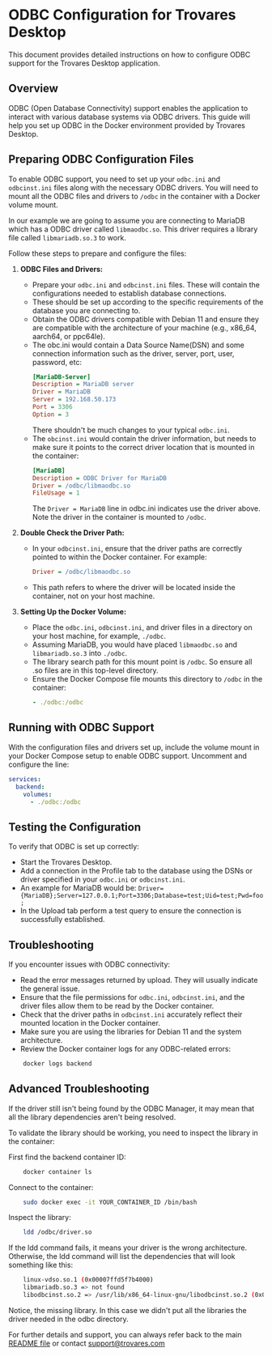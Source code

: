 # ODBC Configuration for Trovares Desktop

This document provides detailed instructions on how to configure ODBC support for the Trovares Desktop application.

## Overview

ODBC (Open Database Connectivity) support enables the application to interact with various database systems via ODBC drivers. This guide will help you set up ODBC in the Docker environment provided by Trovares Desktop.

## Preparing ODBC Configuration Files

To enable ODBC support, you need to set up your `odbc.ini` and `odbcinst.ini` files along with the necessary ODBC drivers.
You will need to mount all the ODBC files and drivers to `/odbc` in the container with a Docker volume mount.

In our example we are going to assume you are connecting to MariaDB which has a ODBC driver called `libmaodbc.so`.
This driver requires a library file called `libmariadb.so.3` to work.

Follow these steps to prepare and configure the files:

1. **ODBC Files and Drivers:**
   - Prepare your `odbc.ini` and `odbcinst.ini` files. These will contain the configurations needed to establish database connections.
   - These should be set up according to the specific requirements of the database you are connecting to.
   - Obtain the ODBC drivers compatible with Debian 11 and ensure they are compatible with the architecture of your machine (e.g., x86_64, aarch64, or ppc64le).
   - The obc.ini would contain a Data Source Name(DSN) and some connection information such as the driver, server, port, user, password, etc:
     ```ini
     [MariaDB-Server]
     Description = MariaDB server
     Driver = MariaDB
     Server = 192.168.50.173
     Port = 3306
     Option = 3
     ```
     There shouldn't be much changes to your typical `odbc.ini`.
   - The `obcinst.ini` would contain the driver information, but needs to make sure it points to the correct driver location that is mounted in the container:
     ```ini
     [MariaDB]
     Description = ODBC Driver for MariaDB
     Driver = /odbc/libmaodbc.so
     FileUsage = 1
     ```
     The `Driver = MariaDB` line in odbc.ini indicates use the driver above. Note the driver in the container is mounted to `/odbc`.

2. **Double Check the Driver Path:**
   - In your `odbcinst.ini`, ensure that the driver paths are correctly pointed to within the Docker container. For example:
     ```ini
     Driver = /odbc/libmaodbc.so
     ```
   - This path refers to where the driver will be located inside the container, not on your host machine.

3. **Setting Up the Docker Volume:**
   - Place the `odbc.ini`, `odbcinst.ini`, and driver files in a directory on your host machine, for example, `./odbc`.
   - Assuming MariaDB, you would have placed `libmaodbc.so` and `libmariadb.so.3` into `./odbc`.
   - The library search path for this mount point is `/odbc`. So ensure all .so files are in this top-level directory.
   - Ensure the Docker Compose file mounts this directory to `/odbc` in the container:
     ```yaml
     - ./odbc:/odbc
     ```

## Running with ODBC Support

With the configuration files and drivers set up, include the volume mount in your Docker Compose setup to enable ODBC support.
Uncomment and configure the line:

```yaml
services:
  backend:
    volumes:
      - ./odbc:/odbc
```

## Testing the Configuration

To verify that ODBC is set up correctly:

- Start the Trovares Desktop.
- Add a connection in the Profile tab to the database using the DSNs or driver specified in your `odbc.ini` or `odbcinst.ini`.
- An example for MariaDB would be: `Driver={MariaDB};Server=127.0.0.1;Port=3306;Database=test;Uid=test;Pwd=foo;`
- In the Upload tab perform a test query to ensure the connection is successfully established.

## Troubleshooting

If you encounter issues with ODBC connectivity:

- Read the error messages returned by upload. They will usually indicate the general issue.
- Ensure that the file permissions for `odbc.ini`, `odbcinst.ini`, and the driver files allow them to be read by the Docker container.
- Check that the driver paths in `odbcinst.ini` accurately reflect their mounted location in the Docker container.
- Make sure you are using the libraries for Debian 11 and the system architecture.
- Review the Docker container logs for any ODBC-related errors:

```bash
    docker logs backend
```

## Advanced Troubleshooting

If the driver still isn't being found by the ODBC Manager, it may mean that all the library dependencies aren't being resolved.

To validate the library should be working, you need to inspect the library in the container:

First find the backend container ID:

```bash
    docker container ls
```

Connect to the container:

```bash
    sudo docker exec -it YOUR_CONTAINER_ID /bin/bash
```

Inspect the library:

```bash
    ldd /odbc/driver.so
```

If the ldd command fails, it means your driver is the wrong architecture.
Otherwise, the ldd command will list the dependencies that will look something like this:

```bash
    linux-vdso.so.1 (0x00007ffd5f7b4000)
    libmariadb.so.3 => not found
    libodbcinst.so.2 => /usr/lib/x86_64-linux-gnu/libodbcinst.so.2 (0x00007f87e6bf9000)
```

Notice, the missing library.
In this case we didn't put all the libraries the driver needed in the odbc directory.

For further details and support, you can always refer back to the main [README file](../README.md) or contact support@trovares.com

